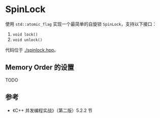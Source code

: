 # SpinLock

使用 `std::atomic_flag` 实现一个最简单的自旋锁 `SpinLock`，支持以下接口：

1. `void lock()`
2. `void unlock()`

代码位于 [./spinlock.hpp](./spinlock.hpp)。

## Memory Order 的设置

TODO

## 参考

- 《C++ 并发编程实战》（第二版）5.2.2 节